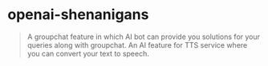 # openai-shenanigans
> A groupchat feature in which AI bot can provide you solutions for your queries along with groupchat.
> An AI feature for TTS service where you can convert your text to speech.
